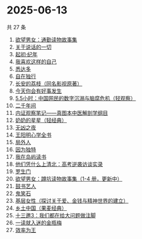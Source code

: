 # 2025-06-13

共 27 条

<!-- BEGIN WEREAD -->
<!-- 最后更新时间 2025-06-13 22:09:27 +0800 -->
1. [欲望男女：通勤读物故事集](https://weread.qq.com/web/bookDetail/2d832460813ab9fe2g01637a)
1. [关于说话的一切](https://weread.qq.com/web/bookDetail/10132d20813ab77a6g012034)
1. [起初·纪年](https://weread.qq.com/web/bookDetail/dd6324f0813ab9f97g019a24)
1. [我喜欢这样的自己](https://weread.qq.com/web/bookDetail/13e32040813ab9f22g01547d)
1. [悉达多](https://weread.qq.com/web/bookDetail/dac326e0813ab9fcbg014003)
1. [自在独行](https://weread.qq.com/web/bookDetail/77f320d0813ab7d74g017e0e)
1. [长安的荔枝（同名影视原著）](https://weread.qq.com/web/bookDetail/cc932860813ab67c2g014597)
1. [今天你会有好事发生](https://weread.qq.com/web/bookDetail/804321f0813ab9fe2g010f74)
1. [5.5小时：中国网民的数字沉溺与脑腐危机（轻观察）](https://weread.qq.com/web/bookDetail/97a32ca0813ab9fa9g011104)
1. [二千年间](https://weread.qq.com/web/bookDetail/9ee32080813aba048g015683)
1. [内证观察笔记——真图本中医解剖学纲目](https://weread.qq.com/web/bookDetail/e7032f40813ab7c9cg0197a2)
1. [奶奶的星星（轻经典）](https://weread.qq.com/web/bookDetail/37b32230813ab9c1bg0186bf)
1. [无凶之夜](https://weread.qq.com/web/bookDetail/1fb32f40813aba021g01336f)
1. [王阳明心学全书](https://weread.qq.com/web/bookDetail/6f9327205977586f9b409d6)
1. [局外人](https://weread.qq.com/web/bookDetail/1e8327a0813ab9f50g010600)
1. [因为独特](https://weread.qq.com/web/bookDetail/55e32900813ab9640g017ec0)
1. [我在岛屿读书](https://weread.qq.com/web/bookDetail/e5632100813ab8ea2g01327c)
1. [他们凭什么上清北：高考逆袭访谈实录](https://weread.qq.com/web/bookDetail/19632920813aba03dg018bc6)
1. [罗生门](https://weread.qq.com/web/bookDetail/15b32760813ab9f9ag0103c2)
1. [欲望男女：蹲坑读物故事集（1-4 册，更新中）](https://weread.qq.com/web/bookDetail/849323e0813ab9f7fg011847)
1. [鼓书艺人](https://weread.qq.com/web/bookDetail/22c32350813ab89d7g0178fa)
1. [鬼笑石](https://weread.qq.com/web/bookDetail/66f32bb0813ab9ff7g019196)
1. [基层女性（探讨关于爱、金钱与精神世界的建立）](https://weread.qq.com/web/bookDetail/d3c3209072646383d3ce031)
1. [乡土中国（果麦经典）](https://weread.qq.com/web/bookDetail/30d320b0813ab7120g018c2e)
1. [十三邀3：我们都在给大问题做注脚](https://weread.qq.com/web/bookDetail/92832720813ab7b6eg0181e2)
1. [一读就入迷的金瓶梅](https://weread.qq.com/web/bookDetail/e6332270813ab9f7fg015328)
1. [效率为王](https://weread.qq.com/web/bookDetail/ad8329b0813ab9cd8g0141ee)
<!-- END WEREAD -->